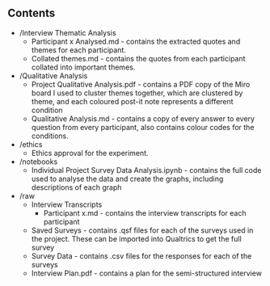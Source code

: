 ## Contents

* /Interview Thematic Analysis
   * Participant x Analysed.md - contains the extracted quotes and themes for each participant.
   * Collated themes.md - contains the quotes from each participant collated into important themes.
* /Qualitative Analysis
   * Project Qualitative Analysis.pdf - contains a PDF copy of the Miro board I used to cluster themes together, which are clustered by theme, and each coloured post-it note represents a different condition
   * Qualitative Analysis.md - contains a copy of every answer to every question from every participant, also contains colour codes for the conditions.
* /ethics
   * Ethics approval for the experiment.
* /notebooks
   * Individual Project Survey Data Analysis.ipynb - contains the full code used to analyse the data and create the graphs, including descriptions of each graph
* /raw
   * Interview Transcripts
      * Participant x.md - contains the interview transcripts for each participant
   * Saved Surveys - contains .qsf files for each of the surveys used in the project. These can be imported into Qualtrics to get the full survey
   * Survey Data - contains .csv files for the responses for each of the surveys
   * Interview Plan.pdf - contains a plan for the semi-structured interview

